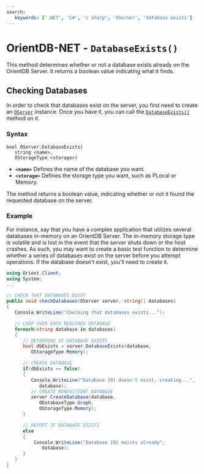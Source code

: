 ```yaml
---
search:
   keywords: ['.NET', 'C#', 'c sharp', 'OServer', 'database exists']
---
```


# OrientDB-NET - `DatabaseExists()`

This method determines whether or not a database exists already on the OrientDB Server.  It returns a boolean value indicating what it finds.

## Checking Databases

In order to check that databases exist on the server, you first need to create an [`OServer`](NET-Server.md) instance.  Once you have it, you can call the [`DatabaseExists()`](#) method on it.

### Syntax

```
bool OServer.DatabaseExists(
   string <name>,
   OStorageType <storage>)
```

- **`<name>`** Defines the name of the database you want.
- **`<storage>`** Defines the storage type you want, such as PLocal or Memory.

The method returns a boolean value, indicating whether or not it found the requested database on the server.

### Example

For instance, say that you have a complex application that utilizes several databases in-memory on an OrientDB Server.  The in-memory storage type is volatile and is lost in the event that the server shuts down or the host crashes.  As such, you may want to create a basic test function to determine whether a series of databases exist on the server before you attempt operations.  If the database doesn't exist, you'll need to create it.

```csharp
using Orient.Client;
using System;
...

// CHECK THAT DATABASES EXIST
public void checkDatabases(OServer server, string[] databases)
{
   Console.WriteLine("Checking that databases exists...");

   // LOOP OVER EACH REQUIRED DATABASE
   foreach(string database in databases)
   {
      // DETERMINE IF DATABASE EXISTS
      bool dbExists = server.DatabaseExists(database,
         OStorageType.Memory);

      // CREATE DATABASE 
      if(dbExists == false)
      {
         Console.WriteLine("Database {0} doesn't exist, creating...",
            database);
         // CREATE NONEXISTENT DATABASE
         server.CreateDatabase(database,
            ODatabaseType.Graph,
            OStorageType.Memory);
      }

      // REPORT IF DATABASE EXISTS
      else
      {
          Console.WriteLine("Database {0} exists already",
             database);
      }
   }   
}
```

